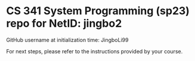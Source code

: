 # CS 341 System Programming (sp23) repo for NetID: jingbo2

GitHub username at initialization time: JingboLi99

For next steps, please refer to the instructions provided by your course.
